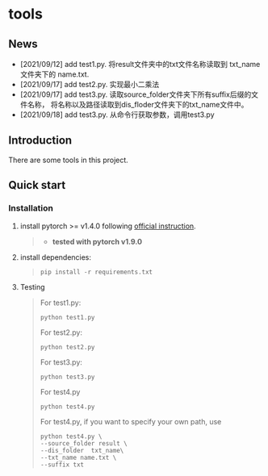 # tools

## News
+ [2021/09/12] add test1.py. 将result文件夹中的txt文件名称读取到 txt_name 文件夹下的 name.txt.
+ [2021/09/17] add test2.py. 实现最小二乘法
+ [2021/09/17] add test3.py. 读取source_folder文件夹下所有suffix后缀的文件名称，
  将名称以及路径读取到dis_floder文件夹下的txt_name文件中。
+ [2021/09/18] add test3.py. 从命令行获取参数，调用test3.py
  
## Introduction
There are some tools in this project.

## Quick start 
### Installation
1. install pytorch >= v1.4.0 following [official instruction](https://pytorch.org/).
    >- **tested with pytorch v1.9.0**

2. install dependencies:
    >```
    >pip install -r requirements.txt
    >```

3. Testing  

    > For test1.py:  
    >```
    >python test1.py
    >```
    >For test2.py:
    >```
    >python test2.py
    >```
    >For test3.py:
    >```
    >python test3.py
    >```
    >For test4.py
    >```commandline
    >python test4.py 
    >```
    >For test4.py, if you want to specify your own path, use
    >```commandline
    >python test4.py \
    >--source_folder result \
    >--dis_folder  txt_name\
    >--txt_name name.txt \
    >--suffix txt
    >``` 